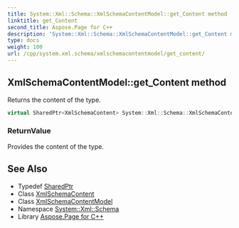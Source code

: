 ```yaml
---
title: System::Xml::Schema::XmlSchemaContentModel::get_Content method
linktitle: get_Content
second_title: Aspose.Page for C++
description: 'System::Xml::Schema::XmlSchemaContentModel::get_Content method. Returns the content of the type in C++.'
type: docs
weight: 100
url: /cpp/system.xml.schema/xmlschemacontentmodel/get_content/
---
```

## XmlSchemaContentModel::get_Content method


Returns the content of the type.

```cpp
virtual SharedPtr<XmlSchemaContent> System::Xml::Schema::XmlSchemaContentModel::get_Content()=0
```


### ReturnValue

Provides the content of the type.

## See Also

* Typedef [SharedPtr](../../../system/sharedptr/)
* Class [XmlSchemaContent](../../xmlschemacontent/)
* Class [XmlSchemaContentModel](../)
* Namespace [System::Xml::Schema](../../)
* Library [Aspose.Page for C++](../../../)
